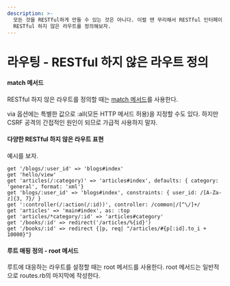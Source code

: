 ```yaml
---
description: >-
  모든 것을 RESTful하게 만들 수 있는 것은 아니다. 이럴 땐 무리해서 RESTful 인터페이스를 적용하려 들지 말고, 간단하게
  RESTful 하지 않은 라우트를 정의해보자.
---
```


# 라우팅 - RESTful 하지 않은 라우트 정의

#### match 메서드

RESTful 하지 않은 라우트를 정의할 때는 [match 메서드](https://api.rubyonrails.org/classes/ActionDispatch/Routing/Mapper/Base.html#method-i-match)를 사용한다.

via 옵션에는 특별한 값으로 :all\(모든 HTTP 메서드 허용\)을 지정할 수도 있다. 하지만 CSRF 공격의 간접적인 원인이 되므로 가급적 사용하지 말자.

#### 다양한 RESTful 하지 않은 라우트 표현

예시를 보자.

```text
get '/blogs/:user_id' => 'blogs#index'
get 'hello/view'
get 'articles(/:category)' => 'articles#index', defaults: { category: 'general', format: 'xml'}
get 'blogs/:user_id' => 'blogs#index', constraints: { user_id: /[A-Za-z]{3, 7}/ }
get ':controller(/:action(/:id))', controller: /common|/[^\/]+/
get 'articles' => 'main#index', as: :top
get 'articles/*category/:id' => 'articles#category'
get '/books/:id' => redirect('/articles/%{id}')
get '/books/:id' => redirect {|p, req| "/articles/#{p[:id].to_i + 10000}"}
```

#### 루트 매핑 정의 - root 메서드

루트에 대응하는 라우트를 설정할 때는 root 메서드를 사용한다. root 메서드는 일반적으로 routes.rb의 마지막에 작성한다.

